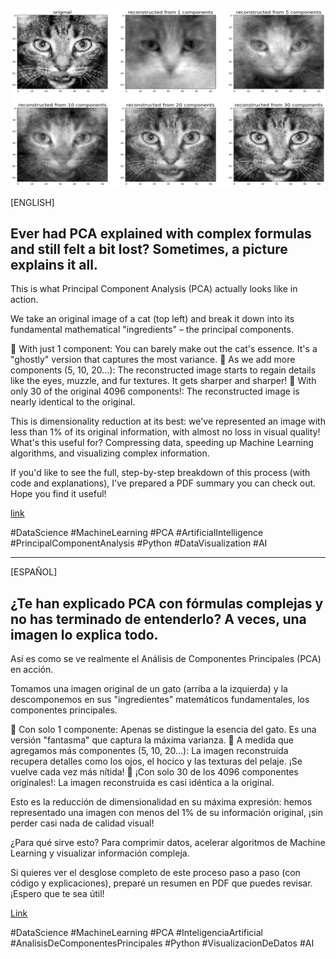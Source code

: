 ![image](https://raw.githubusercontent.com/ale-uy/PCA_con_gatos/refs/heads/main/5.png)

[ENGLISH]

## Ever had PCA explained with complex formulas and still felt a bit lost? Sometimes, a picture explains it all.

This is what Principal Component Analysis (PCA) actually looks like in action.

We take an original image of a cat (top left) and break it down into its fundamental mathematical "ingredients" – the principal components.

🔹 With just 1 component: You can barely make out the cat's essence. It's a "ghostly" version that captures the most variance.
🔹 As we add more components (5, 10, 20...): The reconstructed image starts to regain details like the eyes, muzzle, and fur textures. It gets sharper and sharper!
🔹 With only 30 of the original 4096 components!: The reconstructed image is nearly identical to the original.

This is dimensionality reduction at its best: we've represented an image with less than 1% of its original information, with almost no loss in visual quality!
What's this useful for? Compressing data, speeding up Machine Learning algorithms, and visualizing complex information.

If you'd like to see the full, step-by-step breakdown of this process (with code and explanations), I've prepared a PDF summary you can check out. Hope you find it useful!

[link]()

#DataScience #MachineLearning #PCA #ArtificialIntelligence #PrincipalComponentAnalysis #Python #DataVisualization #AI

---

[ESPAÑOL]

## ¿Te han explicado PCA con fórmulas complejas y no has terminado de entenderlo? A veces, una imagen lo explica todo.

Así es como se ve realmente el Análisis de Componentes Principales (PCA) en acción.

Tomamos una imagen original de un gato (arriba a la izquierda) y la descomponemos en sus "ingredientes" matemáticos fundamentales, los componentes principales.

🔹 Con solo 1 componente: Apenas se distingue la esencia del gato. Es una versión "fantasma" que captura la máxima varianza.
🔹 A medida que agregamos más componentes (5, 10, 20...): La imagen reconstruida recupera detalles como los ojos, el hocico y las texturas del pelaje. ¡Se vuelve cada vez más nítida!
🔹 ¡Con solo 30 de los 4096 componentes originales!: La imagen reconstruida es casi idéntica a la original.

Esto es la reducción de dimensionalidad en su máxima expresión: hemos representado una imagen con menos del 1% de su información original, ¡sin perder casi nada de calidad visual!

¿Para qué sirve esto? Para comprimir datos, acelerar algoritmos de Machine Learning y visualizar información compleja.

Si quieres ver el desglose completo de este proceso paso a paso (con código y explicaciones), preparé un resumen en PDF que puedes revisar. ¡Espero que te sea útil!

[Link]()

#DataScience #MachineLearning #PCA #InteligenciaArtificial #AnalisisDeComponentesPrincipales #Python #VisualizacionDeDatos #AI
